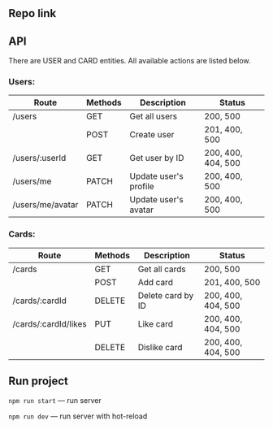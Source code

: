 # 

## Repo link


## API
There are USER and CARD entities. All available actions are listed below.

### Users:

| Route            | Methods | Description           | Status             |
|------------------|---------|-----------------------|--------------------|
| /users           | GET     | Get all users         | 200, 500           |
|                  | POST    | Create user           | 201, 400, 500      |
| /users/:userId   | GET     | Get user by ID        | 200, 400, 404, 500 |
| /users/me        | PATCH   | Update user's profile | 200, 400, 500      |
| /users/me/avatar | PATCH   | Update user's avatar  | 200, 400, 500      |

### Cards:

| Route                | Methods | Description       | Status             |
|----------------------|---------|-------------------|--------------------|
| /cards               | GET     | Get all cards     | 200, 500           |
|                      | POST    | Add card          | 201, 400, 500      |
| /cards/:cardId       | DELETE  | Delete card by ID | 200, 400, 404, 500 |
| /cards/:cardId/likes | PUT     | Like card         | 200, 400, 404, 500 |
|                      | DELETE  | Dislike card      | 200, 400, 404, 500 |


## Run project

`npm run start` — run server

`npm run dev` — run server with hot-reload
